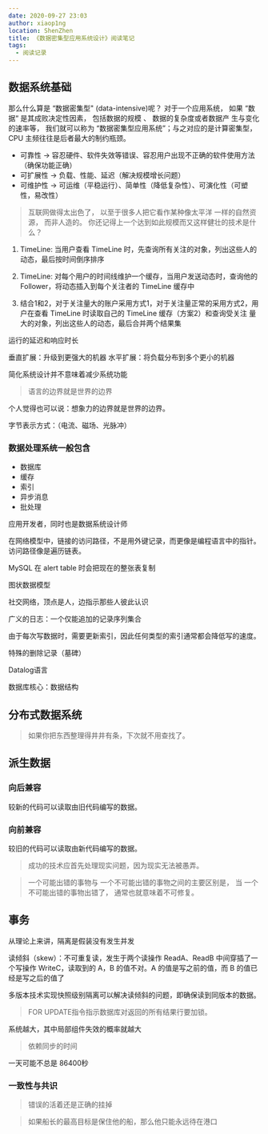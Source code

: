 ```yaml
---
date: 2020-09-27 23:03
author: xiaop1ng
location: ShenZhen
title: 《数据密集型应用系统设计》阅读笔记
tags:
  - 阅读记录
---
```


## 数据系统基础

那么什么算是 “数据密集型" (data-intensive)呢？
对于一个应用系统， 如果 “数据“ 是其成败决定性因素， 包括数据的规模 、 数据的复杂度或者数据产
生与变化的速率等， 我们就可以称为 “数据密集型应用系统”；与之对应的是计算密集型，CPU 主频往往是后者最大的制约瓶颈。

- 可靠性 -> 容忍硬件、软件失效等错误、容忍用户出现不正确的软件使用方法（确保功能正确）
- 可扩展性 -> 负载、性能、延迟（解决规模增长问题）
- 可维护性 -> 可运维（平稳运行）、简单性（降低复杂性）、可演化性（可塑性，易改性）

> 互联网做得太出色了， 以至于很多人把它看作某种像太平洋 一样的自然资源， 而非人造的。 你还记得上一个达到如此规模而又这样健壮的技术是什么？
1. TimeLine: 当用户查看 TimeLine 时，先查询所有关注的对象，列出这些人的动态，最后按时间倒序排序
2. TimeLine: 对每个用户的时间线维护一个缓存，当用户发送动态时，查询他的 Follower，将动态插入到每个关注者的 TimeLine 缓存中

3. 结合1和2，对于关注量大的账户采用方式1，对于关注量正常的采用方式2，用户在查看 TimeLine 时读取自己的 TimeLine 缓存（方案2）和查询受关注
量大的对象，列出这些人的动态，最后合并两个结果集

运行的延迟和响应时长

垂直扩展：升级到更强大的机器
水平扩展：将负载分布到多个更小的机器

简化系统设计并不意味着减少系统功能

> 语言的边界就是世界的边界

个人觉得也可以说：想象力的边界就是世界的边界。

字节表示方式：（电流、磁场、光脉冲）

### 数据处理系统一般包含

- 数据库
- 缓存
- 索引
- 异步消息
- 批处理

应用开发者，同时也是数据系统设计师

在网络模型中，链接的访问路径，不是用外键记录，而更像是编程语言中的指针。访问路径像是遍历链表。

MySQL 在 alert table 时会把现在的整张表复制

图状数据模型

社交网络，顶点是人，边指示那些人彼此认识



广义的日志：一个仅能追加的记录序列集合

由于每次写数据时，需要更新索引，因此任何类型的索引通常都会降低写的速度。

特殊的删除记录（墓碑）

Datalog语言

数据库核心：数据结构



## 分布式数据系统

> 如果你把东西整理得井井有条，下次就不用查找了。

## 派生数据


### 向后兼容
较新的代码可以读取由旧代码编写的数据。
### 向前兼容
较旧的代码可以读取由新代码编写的数据。

> 成功的技术应首先处理现实问题，因为现实无法被愚弄。

> 一个可能出错的事物与 一个不可能出错的事物之间的主要区别是， 当 一个不可能出错的事物出错了， 通常也就意味着不可修复。

## 事务

从理论上来讲，隔离是假装没有发生并发

读倾斜（skew）：不可重复读，发生于两个读操作 ReadA、ReadB 中间穿插了一个写操作 WriteC，读取到的 A，B 的值不对。A 的值是写之前的值，而 B 的值已经是写之后的值了

多版本技术实现快照级别隔离可以解决读倾斜的问题，即确保读到同版本的数据。


> FOR UPDATE指令指示数据库对返回的所有结果行要加锁。


系统越大，其中局部组件失效的概率就越大

> 依赖同步的时间

一天可能不总是 86400秒

### 一致性与共识

> 错误的活着还是正确的挂掉

> 如果船长的最高目标是保住他的船，那么他只能永远待在港口
